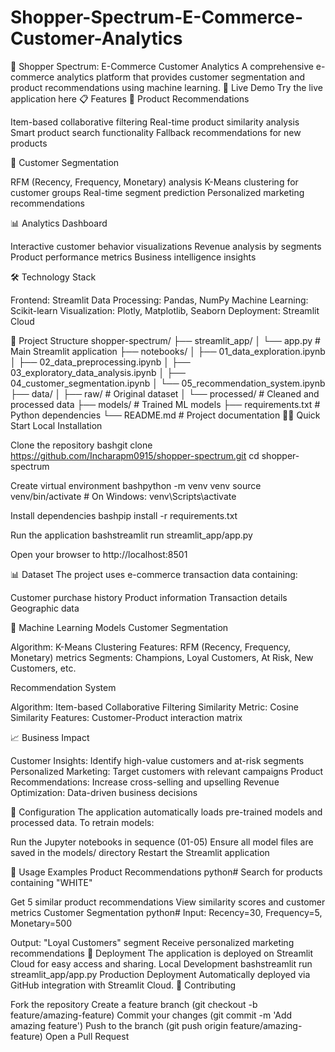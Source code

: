 # Shopper-Spectrum-E-Commerce-Customer-Analytics
🛒 Shopper Spectrum: E-Commerce Customer Analytics A comprehensive e-commerce analytics platform that provides customer segmentation and product recommendations using machine learning. 🚀 Live Demo Try the live application here 📋 Features 🎯 Product Recommendations

Item-based collaborative filtering Real-time product similarity analysis Smart product search functionality Fallback recommendations for new products

👥 Customer Segmentation

RFM (Recency, Frequency, Monetary) analysis K-Means clustering for customer groups Real-time segment prediction Personalized marketing recommendations

📊 Analytics Dashboard

Interactive customer behavior visualizations Revenue analysis by segments Product performance metrics Business intelligence insights

🛠️ Technology Stack

Frontend: Streamlit Data Processing: Pandas, NumPy Machine Learning: Scikit-learn Visualization: Plotly, Matplotlib, Seaborn Deployment: Streamlit Cloud

📁 Project Structure shopper-spectrum/ ├── streamlit_app/ │ └── app.py # Main Streamlit application ├── notebooks/ │ ├── 01_data_exploration.ipynb │ ├── 02_data_preprocessing.ipynb │ ├── 03_exploratory_data_analysis.ipynb │ ├── 04_customer_segmentation.ipynb │ └── 05_recommendation_system.ipynb ├── data/ │ ├── raw/ # Original dataset │ └── processed/ # Cleaned and processed data ├── models/ # Trained ML models ├── requirements.txt # Python dependencies └── README.md # Project documentation 🏃‍♂️ Quick Start Local Installation

Clone the repository bashgit clone https://github.com/Incharapm0915/shopper-spectrum.git cd shopper-spectrum

Create virtual environment bashpython -m venv venv source venv/bin/activate # On Windows: venv\Scripts\activate

Install dependencies bashpip install -r requirements.txt

Run the application bashstreamlit run streamlit_app/app.py

Open your browser to http://localhost:8501

📊 Dataset The project uses e-commerce transaction data containing:

Customer purchase history Product information Transaction details Geographic data

🤖 Machine Learning Models Customer Segmentation

Algorithm: K-Means Clustering Features: RFM (Recency, Frequency, Monetary) metrics Segments: Champions, Loyal Customers, At Risk, New Customers, etc.

Recommendation System

Algorithm: Item-based Collaborative Filtering Similarity Metric: Cosine Similarity Features: Customer-Product interaction matrix

📈 Business Impact

Customer Insights: Identify high-value customers and at-risk segments Personalized Marketing: Target customers with relevant campaigns Product Recommendations: Increase cross-selling and upselling Revenue Optimization: Data-driven business decisions

🔧 Configuration The application automatically loads pre-trained models and processed data. To retrain models:

Run the Jupyter notebooks in sequence (01-05) Ensure all model files are saved in the models/ directory Restart the Streamlit application

📝 Usage Examples Product Recommendations python# Search for products containing "WHITE"

Get 5 similar product recommendations
View similarity scores and customer metrics
Customer Segmentation python# Input: Recency=30, Frequency=5, Monetary=500

Output: "Loyal Customers" segment
Receive personalized marketing recommendations
🚀 Deployment The application is deployed on Streamlit Cloud for easy access and sharing. Local Development bashstreamlit run streamlit_app/app.py Production Deployment Automatically deployed via GitHub integration with Streamlit Cloud. 🤝 Contributing

Fork the repository Create a feature branch (git checkout -b feature/amazing-feature) Commit your changes (git commit -m 'Add amazing feature') Push to the branch (git push origin feature/amazing-feature) Open a Pull Request
